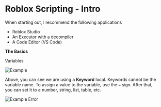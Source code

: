 # Roblox Scripting - Intro

When starting out, I recommend the following applications

- Roblox Studio
- An Executor with a decompiler 
- A Code Editor (VS Code)

**The Basics**

Variables

![Example](https://i.imgur.com/XiddUQP.png)

Above, you can see we are using a **Keyword** local.  Keywords cannot be the variable name.  To assign a value to the variable, use the `=` sign.  After that, you can set it to a number, string, list, table, etc.

![Example Error](https://i.imgur.com/HPq1QwW.png)
